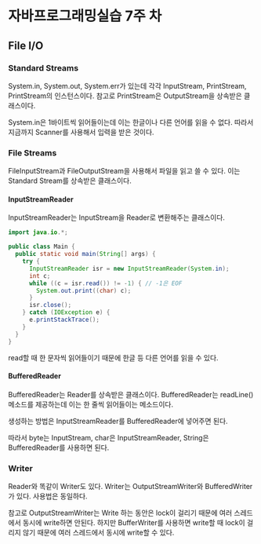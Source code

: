 # 자바프로그래밍실습 7주 차

## File I/O

### Standard Streams

System.in, System.out, System.err가 있는데 각각 InputStream, PrintStream, PrintStream의 인스턴스이다. 참고로 PrintStream은 OutputStream을 상속받은 클래스이다.

System.in은 1바이트씩 읽어들이는데 이는 한글이나 다른 언어를 읽을 수 없다. 따라서 지금까지 Scanner를 사용해서 입력을 받은 것이다.

### File Streams

FileInputStream과 FileOutputStream을 사용해서 파일을 읽고 쓸 수 있다. 이는 Standard Stream를 상속받은 클래스이다.

#### InputStreamReader

InputStreamReader는 InputStream을 Reader로 변환해주는 클래스이다.

``` java
import java.io.*;

public class Main {
  public static void main(String[] args) {
    try {
      InputStreamReader isr = new InputStreamReader(System.in);
      int c;
      while ((c = isr.read()) != -1) { // -1은 EOF
        System.out.print((char) c);
      }
      isr.close();
    } catch (IOException e) {
      e.printStackTrace();
    }
  }
}
```

read할 때 한 문자씩 읽어들이기 때문에 한글 등 다른 언어를 읽을 수 있다.

#### BufferedReader

BufferedReader는 Reader를 상속받은 클래스이다. BufferedReader는 readLine() 메소드를 제공하는데 이는 한 줄씩 읽어들이는 메소드이다.

생성하는 방법은 InputStreamReader를 BufferedReader에 넣어주면 된다.

따라서 byte는 InputStream, char은 InputStreamReader, String은 BufferedReader를 사용하면 된다.

### Writer

Reader와 똑같이 Writer도 있다. Writer는 OutputStreamWriter와 BufferedWriter가 있다. 사용법은 동일하다.

참고로 OutputStreamWriter는 Write 하는 동안은 lock이 걸리기 때문에 여러 스레드에서 동시에 write하면 안된다. 하지만 BufferWriter를 사용하면 write할 때 lock이 걸리지 않기 때문에 여러 스레드에서 동시에 write할 수 있다.
